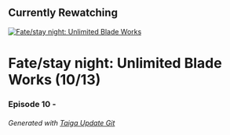 ﻿
## Currently Rewatching

[![Fate/stay night: Unlimited Blade Works](https://s4.anilist.co/file/anilistcdn/media/anime/cover/medium/nx19603-pc0lrFinBpTg.jpg)](https://anilist.co/anime/19603)

# Fate/stay night: Unlimited Blade Works (10/13)

### Episode 10 - 

###### *Generated with [Taiga Update Git](https://github.com/nike4613/taiga-update-git)*